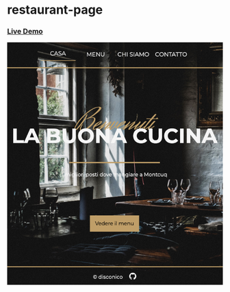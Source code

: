 # restaurant-page

### [Live Demo](https://disconico.github.io/restaurant-page/)

![image info](./dist/assets/images/preview.png)